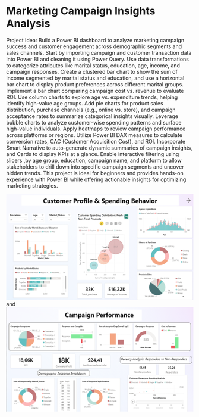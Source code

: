# Marketing Campaign Insights Analysis 

Project Idea: Build a Power BI dashboard to analyze marketing campaign success and customer engagement across demographic segments and sales channels. Start by importing campaign and customer transaction data into Power BI and cleaning it using Power Query. Use data transformations to categorize attributes like marital status, education, age, income, and campaign responses. Create a clustered bar chart to show the sum of income segmented by marital status and education, and use a horizontal bar chart to display product preferences across different marital groups. Implement a bar chart comparing campaign cost vs. revenue to evaluate ROI. Use column charts to explore age vs. expenditure trends, helping identify high-value age groups. Add pie charts for product sales distribution, purchase channels (e.g., online vs. store), and campaign acceptance rates to summarize categorical insights visually. Leverage bubble charts to analyze customer-wise spending patterns and surface high-value individuals. Apply heatmaps to review campaign performance across platforms or regions. Utilize Power BI DAX measures to calculate conversion rates, CAC (Customer Acquisition Cost), and ROI. Incorporate Smart Narrative to auto-generate dynamic summaries of campaign insights, and Cards to display KPIs at a glance. Enable interactive filtering using slicers ,by age group, education, campaign name, and platform to allow stakeholders to drill down into specific campaign segments and uncover hidden trends. This project is ideal for beginners and provides hands-on experience with Power BI while offering actionable insights for optimizing marketing strategies.


![Dashboard Preview Customer Profile & Spending Behavior ](./images/M_1.png) and ![Dashboard Preview Campaign Performance ](./images/M_2.png)
